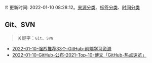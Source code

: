 :alarm_clock: 更新时间: 2022-01-10 08:28:12。[来源分类](../README.md)、[标签分类](../TAGS.md)、[时间分类](../TIMELINE.md)

## Git、SVN


> 关键字：`Git`、`SVN`



- [2022-01-10-强烈推荐33个-GitHub-前端学习资源](https://toutiao.io/k/nr6ok91) 
- [2022-01-10-GitHub-公布-2021-Top-10-博文「GitHub-热点速览」](https://toutiao.io/k/82iiymn) 